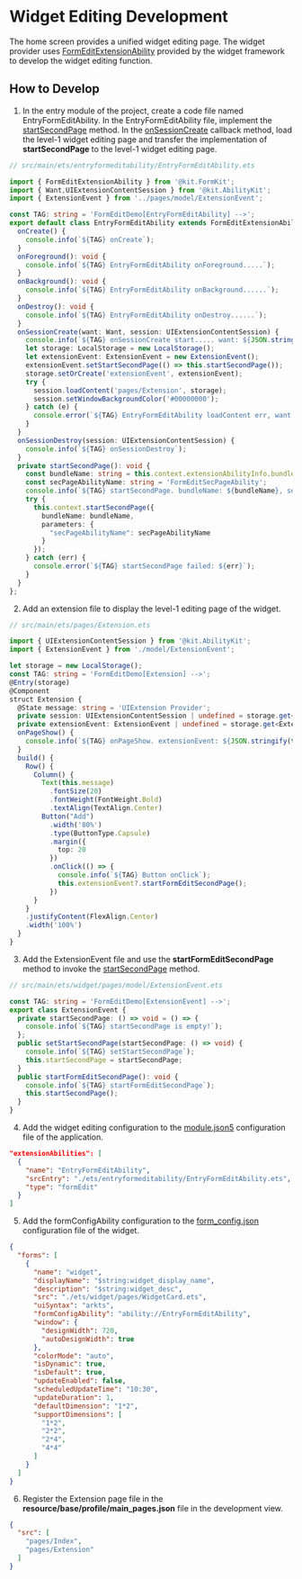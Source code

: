 # Widget Editing Development

The home screen provides a unified widget editing page. The widget provider uses [FormEditExtensionAbility](../reference/apis-form-kit/js-apis-app-form-formEditExtensionAbility.md) provided by the widget framework to develop the widget editing function.

## How to Develop
1. In the entry module of the project, create a code file named EntryFormEditAbility. In the EntryFormEditAbility file, implement the [startSecondPage](../reference/apis-form-kit/js-apis-inner-application-formEditExtensionContext.md#formeditextensioncontextstartsecondpage) method. In the [onSessionCreate](../reference/apis-ability-kit/js-apis-app-ability-uiExtensionAbility.md#uiextensionabilityonsessioncreate) callback method, load the level-1 widget editing page and transfer the implementation of **startSecondPage** to the level-1 widget editing page.

```ts
// src/main/ets/entryformeditability/EntryFormEditAbility.ets

import { FormEditExtensionAbility } from '@kit.FormKit';
import { Want,UIExtensionContentSession } from '@kit.AbilityKit';
import { ExtensionEvent } from '../pages/model/ExtensionEvent';

const TAG: string = 'FormEditDemo[EntryFormEditAbility] -->';
export default class EntryFormEditAbility extends FormEditExtensionAbility {
  onCreate() {
    console.info(`${TAG} onCreate`);
  }
  onForeground(): void {
    console.info(`${TAG} EntryFormEditAbility onForeground.....`);
  }
  onBackground(): void {
    console.info(`${TAG} EntryFormEditAbility onBackground......`);
  }
  onDestroy(): void {
    console.info(`${TAG} EntryFormEditAbility onDestroy......`);
  }
  onSessionCreate(want: Want, session: UIExtensionContentSession) {
    console.info(`${TAG} onSessionCreate start..... want: ${JSON.stringify(want)}`);
    let storage: LocalStorage = new LocalStorage();
    let extensionEvent: ExtensionEvent = new ExtensionEvent();
    extensionEvent.setStartSecondPage(() => this.startSecondPage());
    storage.setOrCreate('extensionEvent', extensionEvent);
    try {
      session.loadContent('pages/Extension', storage);
      session.setWindowBackgroundColor('#00000000');
    } catch (e) {
      console.error(`${TAG} EntryFormEditAbility loadContent err, want: ${JSON.stringify(e)}`);
    }
  }
  onSessionDestroy(session: UIExtensionContentSession) {
    console.info(`${TAG} onSessionDestroy`);
  }
  private startSecondPage(): void {
    const bundleName: string = this.context.extensionAbilityInfo.bundleName;
    const secPageAbilityName: string = 'FormEditSecPageAbility';
    console.info(`${TAG} startSecondPage. bundleName: ${bundleName}, secPageAbilityName: ${secPageAbilityName}.`);
    try {
      this.context.startSecondPage({
        bundleName: bundleName,
        parameters: {
          "secPageAbilityName": secPageAbilityName
        }
      });
    } catch (err) {
      console.error(`${TAG} startSecondPage failed: ${err}`);
    }
  }
};
```

2. Add an extension file to display the level-1 editing page of the widget.

```ts
// src/main/ets/pages/Extension.ets

import { UIExtensionContentSession } from '@kit.AbilityKit';
import { ExtensionEvent } from './model/ExtensionEvent';

let storage = new LocalStorage();
const TAG: string = 'FormEditDemo[Extension] -->';
@Entry(storage)
@Component
struct Extension {
  @State message: string = 'UIExtension Provider';
  private session: UIExtensionContentSession | undefined = storage.get<UIExtensionContentSession>('session');
  private extensionEvent: ExtensionEvent | undefined = storage.get<ExtensionEvent>('extensionEvent');
  onPageShow() {
    console.info(`${TAG} onPageShow. extensionEvent: ${JSON.stringify(this.extensionEvent)}, session: ${JSON.stringify(this.session)}.`);
  }
  build() {
    Row() {
      Column() {
        Text(this.message)
          .fontSize(20)
          .fontWeight(FontWeight.Bold)
          .textAlign(TextAlign.Center)
        Button("Add")
          .width('80%')
          .type(ButtonType.Capsule)
          .margin({
            top: 20
          })
          .onClick(() => {
            console.info(`${TAG} Button onClick`);
            this.extensionEvent?.startFormEditSecondPage();
          })
      }
    }
    .justifyContent(FlexAlign.Center)
    .width('100%')
  }
}
```

3. Add the ExtensionEvent file and use the **startFormEditSecondPage** method to invoke the [startSecondPage](../reference/apis-form-kit/js-apis-inner-application-formEditExtensionContext.md#formeditextensioncontextstartsecondpage) method.

```ts
// src/main/ets/widget/pages/model/ExtensionEvent.ets

const TAG: string = 'FormEditDemo[ExtensionEvent] -->';
export class ExtensionEvent {
  private startSecondPage: () => void = () => {
    console.info(`${TAG} startSecondPage is empty!`);
  };
  public setStartSecondPage(startSecondPage: () => void) {
    console.info(`${TAG} setStartSecondPage`);
    this.startSecondPage = startSecondPage;
  }
  public startFormEditSecondPage(): void {
    console.info(`${TAG} startFormEditSecondPage`);
    this.startSecondPage();
  }
}

```

4. Add the widget editing configuration to the [module.json5](../quick-start/module-configuration-file.md) configuration file of the application.

```json
"extensionAbilities": [
  {
    "name": "EntryFormEditAbility",
    "srcEntry": "./ets/entryformeditability/EntryFormEditAbility.ets",
    "type": "formEdit"
  }
]
```

5. Add the formConfigAbility configuration to the [form_config.json](./arkts-ui-widget-configuration.md) configuration file of the widget.

```json
{
  "forms": [
    {
      "name": "widget",
      "displayName": "$string:widget_display_name",
      "description": "$string:widget_desc",
      "src": "./ets/widget/pages/WidgetCard.ets",
      "uiSyntax": "arkts",
      "formConfigAbility": "ability://EntryFormEditAbility",
      "window": {
        "designWidth": 720,
        "autoDesignWidth": true
      },
      "colorMode": "auto",
      "isDynamic": true,
      "isDefault": true,
      "updateEnabled": false,
      "scheduledUpdateTime": "10:30",
      "updateDuration": 1,
      "defaultDimension": "1*2",
      "supportDimensions": [
        "1*2",
        "2*2",
        "2*4",
        "4*4"
      ]
    }
  ]
}
```
6. Register the Extension page file in the **resource/base/profile/main_pages.json** file in the development view.

```json
{
  "src": [
    "pages/Index",
    "pages/Extension"
  ]
}
```
